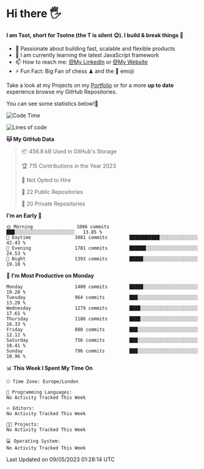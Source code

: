 # Hi there :raised_hand_with_fingers_splayed:
#### I am Tsot, short for Tsotne (the T is silent :wink:). I build & break things :space_invader:
- :telescope: Passionate about building fast, scalable and flexible products
- :seedling: I am currently learning the latest JavaScript framework 
- :mailbox: How to reach me: [@My LinkedIn](https://www.linkedin.com/in/tsotne-gvadzabia/) or [@My Website](https://tsotne.co.uk/contact)
- :zap: Fun Fact: Big Fan of chess ♟ and the 👾 emoji

Take a look at my Projects on my [Portfolio](https://tsotne.co.uk/) or for a more **up to date** experience browse my GitHub Repositories.

You can see some statistics below!:space_invader:
<!--START_SECTION:waka-->
![Code Time](http://img.shields.io/badge/Code%20Time-761%20hrs%202%20mins-blue)

![Lines of code](https://img.shields.io/badge/From%20Hello%20World%20I%27ve%20Written-4.5%20million%20lines%20of%20code-blue)

**🐱 My GitHub Data** 

> 📦 456.8 kB Used in GitHub's Storage 
 > 
> 🏆 715 Contributions in the Year 2023
 > 
> 🚫 Not Opted to Hire
 > 
> 📜 22 Public Repositories 
 > 
> 🔑 20 Private Repositories 
 > 
**I'm an Early 🐤** 

```text
🌞 Morning                1006 commits        ███░░░░░░░░░░░░░░░░░░░░░░   13.85 % 
🌆 Daytime                3081 commits        ███████████░░░░░░░░░░░░░░   42.43 % 
🌃 Evening                1781 commits        ██████░░░░░░░░░░░░░░░░░░░   24.53 % 
🌙 Night                  1393 commits        █████░░░░░░░░░░░░░░░░░░░░   19.18 % 
```
📅 **I'm Most Productive on Monday** 

```text
Monday                   1400 commits        █████░░░░░░░░░░░░░░░░░░░░   19.28 % 
Tuesday                  964 commits         ███░░░░░░░░░░░░░░░░░░░░░░   13.28 % 
Wednesday                1279 commits        ████░░░░░░░░░░░░░░░░░░░░░   17.61 % 
Thursday                 1186 commits        ████░░░░░░░░░░░░░░░░░░░░░   16.33 % 
Friday                   880 commits         ███░░░░░░░░░░░░░░░░░░░░░░   12.12 % 
Saturday                 756 commits         ███░░░░░░░░░░░░░░░░░░░░░░   10.41 % 
Sunday                   796 commits         ███░░░░░░░░░░░░░░░░░░░░░░   10.96 % 
```


📊 **This Week I Spent My Time On** 

```text
🕑︎ Time Zone: Europe/London

💬 Programming Languages: 
No Activity Tracked This Week

🔥 Editors: 
No Activity Tracked This Week

🐱‍💻 Projects: 
No Activity Tracked This Week

💻 Operating System: 
No Activity Tracked This Week
```


 Last Updated on 09/05/2023 01:28:14 UTC
<!--END_SECTION:waka-->
